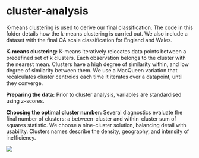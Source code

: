 # cluster-analysis
K-means clustering is used to derive our final classification. The code in this folder details how the k-means clustering is carried out. We also include a dataset with the final OA scale classification for England and Wales.

**K-means clustering:** K-means iteratively relocates data points between a predefined set of k clusters. Each observation belongs to the cluster with the nearest mean. Clusters have a high degree of similarity within, and low degree of similarity between them. We use a MacQueen variation that recalculates cluster centroids each time it iterates over a datapoint, until they converge. 

**Preparing the data:** Prior to cluster analysis, variables are standardised using z-scores. 

**Choosing the optimal cluster number:** Several diagnostics evaluate the final number of clusters: a between-cluster and within-cluster sum of squares statistic. We choose a nine-cluster solution, balancing detail with usability. Clusters names describe the density, geography, and intensity of inefficiency.

<img src="https://github.com/user-attachments/assets/f7972654-0857-4589-bea0-b648a0d37689">





